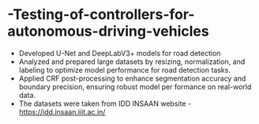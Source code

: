# -Testing-of-controllers-for-autonomous-driving-vehicles
- Developed U-Net and DeepLabV3+ models for road detection
-  Analyzed and prepared large datasets by resizing, normalization, and labeling to optimize model performance for road detection tasks.
-  Applied CRF post-processing to enhance segmentation accuracy and boundary precision, ensuring robust model per formance on real-world data.
-  The datasets were taken from IDD INSAAN website - https://idd.insaan.iiit.ac.in/
